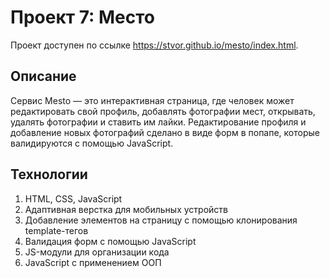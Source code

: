 # Проект 7: Место

Проект доступен по ссылке https://stvor.github.io/mesto/index.html.

## Описание
Сервис Mesto — это интерактивная страница, где человек может редактировать свой профиль, добавлять фотографии мест, открывать, удалять фотографии и ставить им лайки. Редактирование профиля и добавление новых фотографий сделано в виде форм в попапе, которые валидируются с помощью JavaScript.

## Технологии
1. HTML, CSS, JavaScript
2. Адаптивная верстка для мобильных устройств
3. Добавление элементов на страницу с помощью клонирования template-тегов
4. Валидация форм с помощью JavaScript
5. JS-модули для организации кода
6. JavaScript с применением ООП
